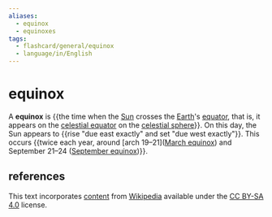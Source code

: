 ```yaml
---
aliases:
  - equinox
  - equinoxes
tags:
  - flashcard/general/equinox
  - language/in/English
---
```


# equinox

A __equinox__ is {{the time when the [Sun](Sun.md) crosses the [Earth](Earth.md)'s [equator](equator.md), that is, it appears on the [celestial equator](celestial%20equator.md) on the [celestial sphere](celestial%20sphere.md)}}. On this day, the Sun appears to {{rise "due east exactly" and set "due west exactly"}}. This occurs {{twice each year, around [arch 19–21]([March equinox](March%20equinox.md)) and September 21–24 ([September equinox](September%20equinox.md))}}. <!--SR:!2024-07-07,4,270!2024-07-07,4,270!2024-07-06,3,250-->

## references

This text incorporates [content](https://en.wikipedia.org/wiki/equinox) from [Wikipedia](Wikipedia.md) available under the [CC BY-SA 4.0](https://creativecommons.org/licenses/by-sa/4.0/) license.
